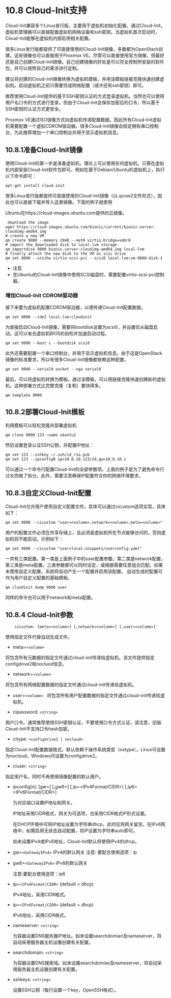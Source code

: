 # 10.8 Cloud-Init支持

Cloud-Init兼容多个Linux发行版，主要用于虚拟机初始化配置。通过Cloud-Init，虚拟机管理器可以直接配置虚拟机网络设备和ssh密钥。当虚拟机首次启动时，Cloud-Init能够在虚拟机内部启用相关配置。

很多Linux发行版都提供了可直接使用的Cloud-Init镜像，多数都为OpenStack创建。这些镜像也可以直接用于Proxmox VE。尽管可以直接使用官方镜像，但最好还是自己创建Cloud-Init镜像。自己创建镜像的好处是可以完全控制所安装的软件包，并可以按照自己的需求进行定制。

建议将创建的Cloud-Init镜像转换为虚拟机模板，并用该模板链接克隆快速创建虚拟机。启动虚拟机之前只需要完成网络配置（或许还有ssh密钥）即可。

推荐使用Cloud-Init提供的基于SSH密钥认证的方式登录虚拟机。当然也可以使用用户名口令的方式进行登录，但由于Cloud-Init会保存加密后的口令，所以基于SSH密钥的认证方式更安全。

Proxmox VE通过ISO镜像方式向虚拟机传递配置数据。因此所有Cloud-Init虚拟机需要配置一个虚拟CDROM驱动器。很多Cloud-Init镜像会假定拥有串口控制台，为此推荐增加一个串口控制台并用于显示虚拟机信息。

## 10.8.1准备Cloud-Init镜像

使用Cloud-Init的第一步是准备虚拟机。理论上可以使用任何虚拟机。只需在虚拟机内部安装Cloud-Init软件包即可。例如在基于Debian/Ubuntu的虚拟机上，执行以下命令即可：
```
apt-get install cloud-init
```
很多Linux发行版都提供可直接使用的Cloud-Init镜像（以.qcow2文件形式），因此也可以直接下载并导入这类镜像。下面的例子就使用

Ubuntu在https://cloud-images.ubuntu.com提供的云镜像。

```
 download the image
wget https://cloud-images.ubuntu.com/bionic/current/bionic-server-cloudimg-amd64.img
# create a new VM
qm create 9000 --memory 2048 --net0 virtio,bridge=vmbr0
# import the downloaded disk to local-lvm storage
qm importdisk 9000 bionic-server-cloudimg-amd64.img local-lvm
# finally attach the new disk to the VM as scsi drive
qm set 9000 --scsihw virtio-scsi-pci --scsi0 local-lvm:vm-9000-disk-1

```

- 注意
 - 在Ubuntu的Cloud-Init镜像中使用SCSI磁盘时，需要配置virtio-scsi-pci控制器。

### 增加Cloud-Init CDROM驱动器

接下来要为虚拟机配置CDROM驱动器，以便传递Cloud-Init配置数据。

```
qm set 9000 --ide2 local-lvm:cloudinit
```

为直接启动Cloud-Init镜像，需要将bootdisk设置为scsi0，并设置仅从磁盘启动。这可以省去虚拟机BIOS的自检并加速启动过程。

```
qm set 9000 --boot c --bootdisk scsi0
```


此外还需要配置一个串口控制台，并用于显示虚拟机信息。由于这是OpenStack镜像的标准要求，所以有很多Cloud-Init镜像都依赖这种配置。

```
qm set 9000 --serial0 socket --vga serial0
```

最后，可以将虚拟机转换为模板。通过该模板，可以用链接克隆快速创建新的虚拟机。这种部署方式比完整克隆（复制）要快得多。

```
qm template 9000
```

## 10.8.2部署Cloud-Init模板

利用模板可以轻松克隆并部署虚拟机

```
qm clone 9000 123 –name ubuntu2
```
然后设置登录认证SSH公钥，并配置IP地址：

```
qm set 123 --sshkey ~/.ssh/id_rsa.pub
qm set 123 --ipconfig0 ip=10.0.10.123/24,gw=10.0.10.1
```

可以通过一个命令行配置Cloud-Init的全部参数项。上面的例子是为了避免命令行过长而做了拆分。此外，需要注意确保IP配置符合你的网络环境要求。

## 10.8.3自定义Cloud-Init配置

Cloud-Init允许用户使用自定义配置文件。具体可以通过cicustom选项实现，具体如下：

```
qm set 9000 --cicustom "user=<volume>,network=<volume>,meta=<volume>"
```

用户的配置文件必须在共享存储上，且必须是虚拟机所在节点能够访问的，否则虚拟机将不能启动。示例如下：

```
qm set 9000 --cicustom "user=local:snippets/userconfig.yaml"
```

一共有三类配置。第一类是上面例子中的user配置参数。第二类是network配置，第三类是meta配置。三类参数都可以同时设定，或根据需要任意组合匹配。如果未使用自定义配置，系统将自动产生一个配置并启用该配置。
自动生成的配置可作为用户自定义配置的基础模板。

```
qm cloudinit dump 9000 user
```

同样的命令也可以用于network和meta配置。


## 10.8.4 Cloud-Init参数

`    cicustom: [meta=<volume>] [,network=<volume>] [,user=<volume>]`

使用指定文件代替自动生成文件。

- meta=`<volume>`

 将包含所有元数据的指定文件通过cloud-init传递给虚拟机。该文件提供指定configdrive2和nocluod信息。

- network=`<volume>`

 将包含所有网络配置数据的指定文件通过cloud-init传递给虚拟机。

- user=`<volume>
`
 将包含所有用户配置数据的指定文件通过cloud-init传递给虚拟机。

- cipassword: `<string>`

 用户口令。通常推荐使用SSH密钥认证，不要使用口令方式认证。请注意，旧版Cloud-Init不支持口令hash加密。

- citype: `<configdrive2 | nocloud>`

 指定Cloud-Init配置数据格式。默认依赖于操作系统类型（ostype）。Linux可设置为nocloud，Windows可设置为configdrive2。

- ciuser: `<string>`

 指定用户名，同时不再使用镜像配置的默认用户。

- ipconfig[n]: [gw=<GatewayIPv4>] [,gw6=<GatewayIPv6>] [,ip=<IPv4Format/CIDR>] [,ip6=<IPv6Format/CIDR>]

  为对应端口设置IP地址和网关。

  IP地址采用CIDR格式，网关为可选项，也采用CIDR格式IP形式设置。

  在DHCP环境中可将IP地址设置为字符串dhcp，此时应将网关留空。在IPv6网络中，如需启用无状态自动配置，将IP设置为字符串auto即可。

  如未设置IPv4或IPv6地址，Cloud-Init默认将使用IPv4的dhcp。

- gw=`<GatewayIPv4>` IPv4的默认网关
  注意: 要配合使用选项：ip

- gw6=`<GatewayIPv6>` IPv6的默认网关
 
  注意:要配合使用选项：ip6

- ip=`<IPv4Format/CIDR>` (default = dhcp) 

  IPv4地址，采用CIDR格式。

- ip=`<IPv6Format/CIDR>` (default = dhcp) 

   IPv6地址，采用CIDR格式。

- nameserver: `<string>`

  为容器设置DNS服务器IP地址。如未设置searchdomian及nameserver，将自动采用服务器主机设置创建有关配置。

- searchdomain: `<string>`
 
  为容器设置DNS搜索域。如未设置searchdomian及nameserver，将自动采用服务器主机设置创建有关配置。

- sshkeys: `<string>`

  设置SSH公钥（每行设置一个key，OpenSSH格式）。
